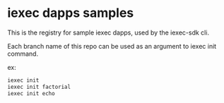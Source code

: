 # iexec dapps samples

This is the registry for sample iexec dapps, used by the iexec-sdk cli.

Each branch name of this repo can be used as an argument to iexec init command.

ex:

```bash
iexec init
iexec init factorial
iexec init echo
```
